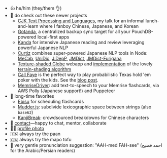 - 👍 he/him (they/them 👌)
- 🔭 do check out these newer projects
  - [CJK Text Processing and Languages](https://fasiha.github.io/cjk-2021/), my talk for an informal lunch-and-learn where I fanboy Chinese, Japanese, and Korean
  - [Gotanda](https://github.com/fasiha/gotanda-pouchdb-server), a centralized backup sync target for all your PouchDB-powered local-first apps
  - [Kanda](https://github.com/fasiha/kanda) for intensive Japanese reading and review leveraging powerful Japanese NLP
  - [Curtiz](https://github.com/fasiha/curtiz-japanese-nlp) combines super-powered Japanese NLP tools in Node: [MeCab](https://github.com/taku910/mecab), [UniDic](https://unidic.ninjal.ac.jp), [J.DepP](http://www.tkl.iis.u-tokyo.ac.jp/~ynaga/jdepp/#dl), [JMDict](http://jmdict.org/), [JMDict-Furigana](https://github.com/Doublevil/JmdictFurigana)
  - [Texture-shaded Globe](https://fasiha.github.io/post/texshade/) webapp and [implementation](https://fasiha.github.io/texshade-py/) of the lovely [terrain-shading algorithm](http://www.textureshading.com)
  - [Call Faye](https://github.com/fasiha/hold-em-tools) is the perfect way to play probabilistic Texas hold 'em poker with the kids. See the [blog post](https://fasiha.github.io/post/risk-for-kids-and-grownups/).
  - [MemriseDriver](https://github.com/fasiha/memrise-driver): add text-to-speech to your Memrise flashcards, via AWS Polly (Japanese support!) and Puppeteer
- 🤳 long-time favorites
    -  [Ebisu](https://fasiha.github.io/ebisu/) for scheduling flashcards
    -  [Mudder.js](https://github.com/fasiha/mudderjs): subdivide lexicographic space between strings (also `base62`)
    -  [KanjiBreak](https://kanjibreak.glitch.me): crowdsourced breakdowns for Chinese characters
- 🤙 [contact](https://fasiha.github.io/#contact)—happy to chat, mentor, collaborate
- 🧑‍🎨 [profile photo](https://www.flickr.com/photos/ain-t_looking_for_nothing/8757900003/)
- 🇮🇳 always try the paan
- 🇨🇳 always try the mapo tofu
- 👄 very gentle pronunciation suggestion: "AAH-med FAH-see" (احمد  فصيح for the Arabic/Persian readers)
